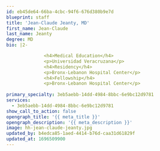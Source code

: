 ```yaml
---
id: eb45de64-66ba-4cbc-94f6-676d380b9e7d
blueprint: staff
title: 'Jean-Claude Jeanty, MD'
first_name: Jean-Claude
last_name: Jeanty
degree: MD
bio: |2-

              <h4>Medical Education</h4>
              <p>Universidad Veracruzana</p>
              <h4>Residency</h4>
              <p>Bronx-Lebanon Hospital Center</p>
              <h4>Fellowship</h4>
              <p>Bronx-Lebanon Hospital Center</p>
          
primary_specialty: 3eb5aebb-14dd-4984-8bbc-6e9bc12d9781
services:
  - 3eb5aebb-14dd-4984-8bbc-6e9bc12d9781
show_call_to_action: false
opengraph_title: '{{ meta_title }}'
opengraph_description: '{{ meta_description }}'
image: hh-jean-claude-jeanty.jpg
updated_by: b4edca85-1aed-4414-b76d-caa31d61829f
updated_at: 1696509900
---
```

